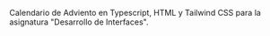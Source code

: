 Calendario de Adviento en Typescript, HTML y Tailwind CSS para la asignatura "Desarrollo de Interfaces".

